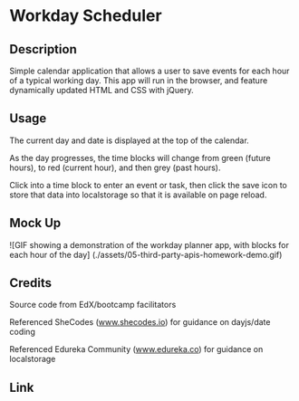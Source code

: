 # Workday Scheduler

## Description

Simple calendar application that allows a user to save events for each hour of a typical working day. This app will run in the browser, and feature dynamically updated HTML and CSS with jQuery.

## Usage

The current day and date is displayed at the top of the calendar.

As the day progresses, the time blocks will change from green (future hours), to red (current hour), and then grey (past hours).

Click into a time block to enter an event or task, then click the save icon to store that data into localstorage so that it is available on page reload.

## Mock Up

![GIF showing a demonstration of the workday planner app, with blocks for each hour of the day] (./assets/05-third-party-apis-homework-demo.gif)

## Credits

Source code from EdX/bootcamp facilitators

Referenced SheCodes (www.shecodes.io) for guidance on dayjs/date coding

Referenced Edureka Community (www.edureka.co) for guidance on localstorage

## Link